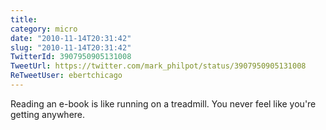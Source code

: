 ```yaml
---
title: 
category: micro
date: "2010-11-14T20:31:42"
slug: "2010-11-14T20:31:42"
TwitterId: 3907950905131008
TweetUrl: https://twitter.com/mark_philpot/status/3907950905131008
ReTweetUser: ebertchicago
---
```


<i class="fa fa-retweet" aria-hidden="true"></i> Reading an e-book is like running on a treadmill. You never feel like you're getting anywhere.